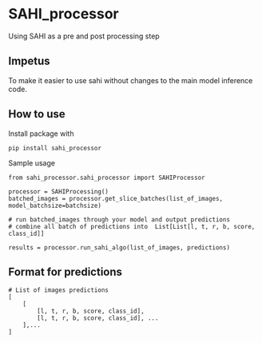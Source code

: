 # SAHI_processor
Using SAHI as a pre and post processing step

## Impetus
To make it easier to use sahi without changes to the main model inference code.

## How to use
Install package with 
```
pip install sahi_processor
```

Sample usage
```
from sahi_processor.sahi_processor import SAHIProcessor

processor = SAHIProcessing()
batched_images = processor.get_slice_batches(list_of_images, model_batchsize=batchsize)

# run batched_images through your model and output predictions
# combine all batch of predictions into  List[List[l, t, r, b, score, class_id]]

results = processor.run_sahi_algo(list_of_images, predictions)
```

## Format for predictions
```
# List of images predictions
[
    [ 
        [l, t, r, b, score, class_id],
        [l, t, r, b, score, class_id], ...
    ],...
]
```
